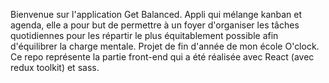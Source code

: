 Bienvenue sur l'application Get Balanced. 
Appli qui mélange kanban et agenda, elle a pour but de permettre à un foyer d'organiser les tâches quotidiennes pour les répartir le plus équitablement possible afin d'équilibrer la charge mentale. 
Projet de fin d'année de mon école O'clock. Ce repo représente la partie front-end qui a été réalisée avec React (avec redux toolkit) et sass.
